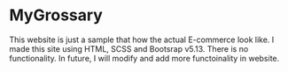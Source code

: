 # MyGrossary
This website is just a sample that how the actual E-commerce look like.
I made this site using HTML, SCSS and Bootsrap v5.13.
There is no functionality.
In future, I will modify and add more functoinality in website.

